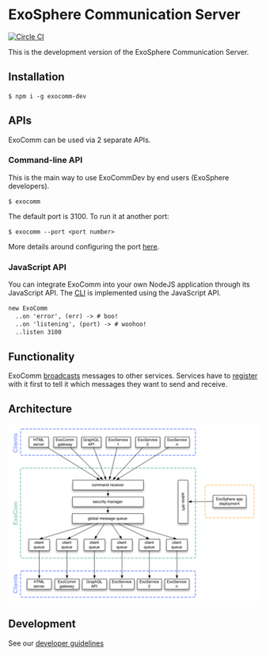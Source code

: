 # ExoSphere Communication Server

[![Circle CI](https://circleci.com/gh/Originate/exocom-dev.svg?style=shield&circle-token=0f68f90da677a3c5bffc88d9d41910c00f10b81e)](https://circleci.com/gh/Originate/exocom-dev)

This is the development version of the ExoSphere Communication Server.


## Installation

```
$ npm i -g exocomm-dev
```

## APIs

ExoComm can be used via 2 separate APIs.


### Command-line API

This is the main way to use ExoCommDev by end users (ExoSphere developers).

```
$ exocomm
```

The default port is 3100. To run it at another port:

```
$ exocomm --port <port number>
```

More details around configuring the port [here](features/configuring-the-port.feature).


### JavaScript API

You can integrate ExoComm into your own NodeJS application through its JavaScript API.
The [CLI](src/cli.ls) is implemented using the JavaScript API.

```livescript
new ExoComm
  ..on 'error', (err) -> # boo!
  ..on 'listening', (port) -> # woohoo!
  ..listen 3100
```


## Functionality

ExoComm [broadcasts](features/broadcasting-messages.feature) messages to other services.
Services have to [register](features/registering-services.feature) with it first
to tell it which messages they want to send and receive.


## Architecture

<img src="documentation/architecture.gif">


## Development

See our [developer guidelines](CONTRIBUTING.md)
